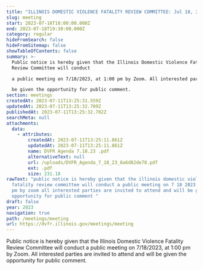 ```yaml
---
title: "ILLINOIS DOMESTIC VIOLENCE FATALITY REVIEW COMMITTEE: Jul 18, 2023"
slug: meeting
start: 2023-07-18T18:00:00.000Z
end: 2023-07-18T19:30:00.000Z
category: regular
hideFromSearch: false
hideFromSitemap: false
showTableOfContents: false
summary: >-
  Public notice is hereby given that the Illinois Domestic Violence Fatality
  Review Committee will conduct

  a public meeting on 7/18/2023, at 1:00 pm by Zoom. All interested parties are invited to attend and will

  be given the opportunity for public comment.
section: meetings
createdAt: 2023-07-11T13:25:31.559Z
updatedAt: 2023-07-11T13:25:32.709Z
publishedAt: 2023-07-11T13:25:32.702Z
searchMeta: null
attachments:
  data:
    - attributes:
        createdAt: 2023-07-11T13:25:11.861Z
        updatedAt: 2023-07-11T13:25:11.861Z
        name: DVFR Agenda 7.18.23 .pdf
        alternativeText: null
        url: /uploads/DVFR_Agenda_7_18_23_8a6d82de78.pdf
        ext: .pdf
        size: 231.18
rawText: "public notice is hereby given that the illinois domestic violence
  fatality review committee will conduct a public meeting on 7 18 2023 at 1 00
  pm by zoom all interested parties are invited to attend and will be given the
  opportunity for public comment "
draft: false
year: 2023
navigation: true
path: /meetings/meeting
url: https://dvfr.illinois.gov/meetings/meeting
---
```


Public notice is hereby given that the Illinois Domestic Violence Fatality Review Committee will conduct
a public meeting on 7/18/2023, at 1:00 pm by Zoom. All interested parties are invited to attend and will
be given the opportunity for public comment.
